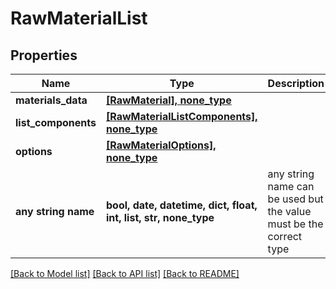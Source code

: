 # RawMaterialList


## Properties
Name | Type | Description | Notes
------------ | ------------- | ------------- | -------------
**materials_data** | [**[RawMaterial], none_type**](RawMaterial.md) |  | [optional] 
**list_components** | [**[RawMaterialListComponents], none_type**](RawMaterialListComponents.md) |  | [optional] 
**options** | [**[RawMaterialOptions], none_type**](RawMaterialOptions.md) |  | [optional] 
**any string name** | **bool, date, datetime, dict, float, int, list, str, none_type** | any string name can be used but the value must be the correct type | [optional]

[[Back to Model list]](../README.md#documentation-for-models) [[Back to API list]](../README.md#documentation-for-api-endpoints) [[Back to README]](../README.md)


